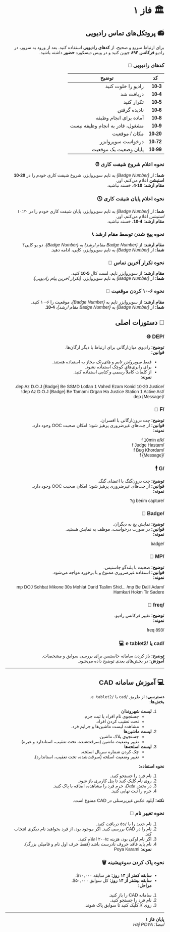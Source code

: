 <div dir="rtl" style="text-align: right; font-family: 'Vazir', 'Arial', sans-serif;">

# 🏛️ فاز ۱

## 📻 **پروتکل‌های تماس رادیویی**

برای ارتباط سریع و صحیح، از **کدهای رادیویی** استفاده کنید. بعد از ورود به سرور، در رادیو **فرکانس ۸۹۳** جوین کنید و در ویس دیسکورد **حضور** داشته باشید.

### **کدهای رادیویی** 📡

| کد        | توضیح                       |
|-----------|-----------------------------|
| **10-3**  | رادیو را خلوت کنید         |
| **10-4**  | دریافت شد                  |
| **10-5**  | تکرار کنید                 |
| **10-6**  | نادیده گرفتن              |
| **10-8**  | آماده برای انجام وظیفه      |
| **10-9**  | مشغول، قادر به انجام وظیفه نیست |
| **10-20**  | مکان / موقعیت |
| **10-72** | درخواست سوپروایزر          |
| **10-99** | پایان وضعیت یک موقعیت      |

### **نحوه اعلام شروع شیفت کاری** ⏰  
**شما:** از _{Badge Number}_ به تایم سوپروایزر، شروع شیفت کاری خودم را در **20-10 استیشن** اعلام می‌کنم، اور.  
**مقام ارشد:** **10-4**، خسته نباشید.

### **نحوه اعلام پایان شیفت کاری** 🕔  
**شما:** از _{Badge Number}_ به تایم سوپروایزر، پایان شیفت کاری خودم را در *۱۰:۲۰ استیشن* اعلام می‌کنم، اور.  
**مقام ارشد:** **4-10**، خسته نباشید.

### **نحوه پیج شدن توسط مقام ارشد** 📞  
**مقام ارشد:** از _{Badge Number مقام ارشد}_ به _{Badge Number}_، دو یو کاپی؟  
**شما:** از _{Badge Number}_ به تایم سوپروایزر، کاپی، ادامه دهید.

### **نحوه تکرار آخرین تماس** 🔁  
**مقام ارشد:** از سوپروایزر تایم، لست کال **5-10** کنید.  
**شما:** از _{Badge Number}_ به تایم سوپروایزر، _{تکرار آخرین پیام رادیویی}_.

### **نحوه ۶-۱۰ کردن موقعیت** 🚫  
**مقام ارشد:** از سوپروایزر تایم به _{Badge Number}_، موقعیت را ۶-۱۰ کنید.  
**شما:** از _{Badge Number}_ به _{Badge Number مقام ارشد}_، **4-10**.



## 📜 **دستورات اصلی**

### **/DEP** 🌐  
**توضیح:** رادیوی میان‌ارگانی برای ارتباط با دیگر ارگان‌ها.  
**قوانین:**  
- فقط *سوپروایزر تایم* و *های‌رنک* مجاز به استفاده هستند.  
- برای رابری‌های کوچک استفاده نشود.  
- از کلمات کاملاً *رسمی و کتابی* استفاده کنید.  
**نمونه:**  

/dep Az D.O.J {Badge} Be SSMD Lotfan 1 Vahed Ezam Konid 10-20 Justice.       
/dep Az D.O.J {Badge} Be Tamami Organ Ha Justice Station 1 Active Ast!   
/dep {Message}


### **/F** 💬  
**توضیح:** چت درون‌ارگانی با افسران.  
**قوانین:** از چت‌های غیرضروری پرهیز شود؛ امکان صحبت OOC وجود دارد.  
**نمونه:**  

/f 10min afk  
/f Judge Hastam  
/f Bug Khordam    
/f {Message}



### **/G** 🕴️  
**توضیح:** چت درون‌گنگ با اعضای گنگ.  
**قوانین:** از چت‌های غیرضروری پرهیز شود؛ امکان صحبت OOC وجود دارد.  
**نمونه:**  

/g berim capture?


### **/Badge** 🛂  
**توضیح:** نمایش بج به دیگران.  
**قوانین:** در صورت درخواست، موظف به نمایش هستید.  
**نمونه:**  

/badge


### **/MP** 📢  
**توضیح:** صحبت با بلندگو جاستیس.  
**قوانین:** استفاده غیرضروری ممنوع و با برخورد مواجه می‌شود.  
**نمونه:**  

/mp DOJ Sohbat Mikone 30s Mohlat Darid Taslim Shid... /mp Be Dalil Adam Hamkari Hokm Tir Sadere


### **/freq** 📡  
**توضیح:** تغییر فرکانس رادیو.  
**نمونه:**  

/freq 893


### **/cad یا /e tablet2** 💻  
**توضیح:** باز کردن سامانه جاستیس برای بررسی سوابق و مشخصات.  
**آموزش:** در بخش‌های بعدی توضیح داده می‌شود.

---

## 💻 **آموزش سامانه CAD**

**دسترسی:** از طریق `/cad` یا `/e tablet2`.  
**بخش‌ها:**  
1. **لیست شهروندان**  
   - جستجوی نام افراد یا ثبت جرم.  
   - تحت تعقیب کردن افراد.  
   - مشاهده لیست ماشین‌ها و جرایم فرد.  
2. **لیست ماشین‌ها**  
   - جستجوی پلاک ماشین.  
   - تغییر وضعیت ماشین (سرقت‌شده، تحت تعقیب، استاندارد و غیره).  
3. **لیست اسلحه‌ها**  
   - چک کردن شماره سریال اسلحه.  
   - تغییر وضعیت اسلحه (سرقت‌شده، تحت تعقیب، استاندارد).  

**نحوه استفاده:**  
1. نام فرد را جستجو کنید.  
2. روی نام کلیک کنید تا پنل کاربری باز شود.  
3. در بخش *Data*، جرم فرد را مشاهده، اضافه یا پاک کنید.  
4. جرم را ثبت نهایی کنید.  

**نکته:** آپلود عکس غیرپرسنلی در CAD ممنوع است.

### **نحوه تغییر نام** 📛  
1. نام جدید را با `/do` دریافت کنید.  
2. نام را در CAD بررسی کنید. اگر موجود بود، از فرد بخواهید نام دیگری انتخاب کند.  
3. اگر نام اوکی بود، هزینه ۲۰۰tc اعلام کنید.  
4. نام باید فاقد حروف نادرست باشد (فقط حرف اول نام و فامیلی بزرگ).  
**نمونه:** Poya Karami  

### **نحوه پاک کردن سوءپیشینه** 🗑️  
- **سابقه کمتر از ۱۴ روز:** هر سابقه ۱۰,۰۰۰$.  
- **سابقه بیشتر از ۱۴ روز:** کل سوابق ۵۰,۰۰۰$.  
**مراحل:**  
1. سامانه CAD را باز کنید.  
2. نام فرد را جستجو کنید.  
3. روی *X* کلیک کنید تا سوابق پاک شوند.  

---

**پایان فاز ۱**  
*امضا: Haj POYA*

</div>
